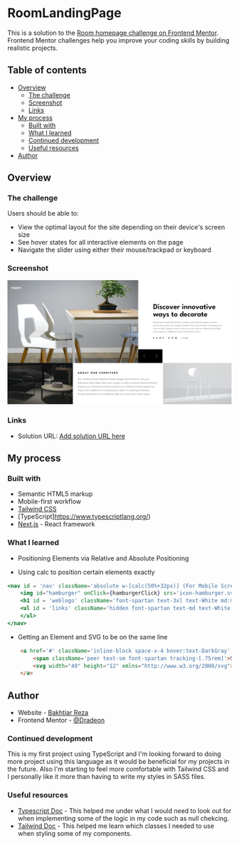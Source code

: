 # RoomLandingPage

This is a solution to the [Room homepage challenge on Frontend Mentor](https://www.frontendmentor.io/challenges/room-homepage-BtdBY_ENq). Frontend Mentor challenges help you improve your coding skills by building realistic projects. 

## Table of contents

- [Overview](#overview)
  - [The challenge](#the-challenge)
  - [Screenshot](#screenshot)
  - [Links](#links)
- [My process](#my-process)
  - [Built with](#built-with)
  - [What I learned](#what-i-learned)
  - [Continued development](#continued-development)
  - [Useful resources](#useful-resources)
- [Author](#author)


## Overview

### The challenge

Users should be able to:

- View the optimal layout for the site depending on their device's screen size
- See hover states for all interactive elements on the page
- Navigate the slider using either their mouse/trackpad or keyboard

### Screenshot

![](./screenshots/Desktop.png)


### Links
- Solution URL: [Add solution URL here](https://your-solution-url.com)

## My process

### Built with

- Semantic HTML5 markup
- Mobile-first workflow
- [Tailwind CSS](https://tailwindcss.com/)
- [TypeScript]https://www.typescriptlang.org/)
- [Next.js](https://nextjs.org/) - React framework

### What I learned

- Positioning Elements via Relative and Absolute Positioning

- Using calc to position certain elements exactly

```jsx
<nav id = 'nav' className='absolute w-[calc(50%+32px)] (For Mobile Screen) flex flow-row items-center justify-between py-8 pl-6 md:justify-start'>
    <img id="hamburger" onClick={hamburgerClick} src='icon-hamburger.svg' className='hover:cursor-pointer sm:hidden'></img>
    <h1 id = 'weblogo' className='font-spartan text-3xl text-White md:mr-16'>room</h1>
    <ul id = 'links' className='hidden font-spartan text-md text-White md:flex flex-row flex-nowrap space-x-8 '>
    </ul>
</nav>
```

- Getting an Element and SVG to be on the same line

```html
    <a href='#' className='inline-block space-x-4 hover:text-DarkGray' onMouseOver={changeSVGToGray} onMouseLeave={changeSVGToBlack}>
        <span className='peer text-sm font-spartan tracking-[.75rem]'>SHOP NOW</span>
        <svg width="40" height="12" xmlns="http://www.w3.org/2000/svg"><path id = 'arrow' d="M34.05 0l5.481 5.527h.008v.008L40 6l-.461.465v.063l-.062-.001L34.049 12l-.662-.668 4.765-4.805H0v-1h38.206l-4.82-4.86L34.05 0z" fill="#000" fill-rule="nonzero"/></svg>
    </a>
```

## Author

- Website - [Bakhtiar Reza](https://bakhtiar-reza-site.vercel.app/)
- Frontend Mentor - [@Dradeon](https://www.frontendmentor.io/profile/Dradeon)

### Continued development

This is my first project using TypeScript and I'm looking forward to doing more project using this language as it would be beneficial for my projects in the future. Also I'm starting to feel more comfortable with Tailwind CSS and I personally like it more than having to write my styles in SASS files.

### Useful resources

- [Typescript Doc](https://www.typescriptlang.org/) - This helped me under what I would need to look out for when implementing some of the logic in my code such as null chekcing.
- [Tailwind Doc](https://tailwindcss.com/) - This helped me learn which classes I needed to use when styling some of my components. 